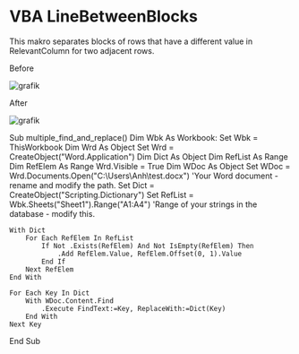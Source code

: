 # VBA LineBetweenBlocks
This makro separates blocks of rows that have a different value in RelevantColumn for two adjacent rows. 

Before

![grafik](https://user-images.githubusercontent.com/78645935/118372721-4537f280-b5b3-11eb-9aa7-a5a30c253593.png)

After

![grafik](https://user-images.githubusercontent.com/78645935/118372753-67317500-b5b3-11eb-85e1-9db96fd2517a.png)



Sub multiple_find_and_replace()
    Dim Wbk As Workbook: Set Wbk = ThisWorkbook
    Dim Wrd As Object
    Set Wrd = CreateObject("Word.Application")
    Dim Dict As Object
    Dim RefList As Range
    Dim RefElem As Range
    Wrd.Visible = True
    Dim WDoc As Object
    Set WDoc = Wrd.Documents.Open("C:\Users\Anh\test.docx") 'Your Word document - rename and modify the path.
    Set Dict = CreateObject("Scripting.Dictionary")
    Set RefList = Wbk.Sheets("Sheet1").Range("A1:A4") 'Range of your strings in the database - modify this.

    With Dict
        For Each RefElem In RefList
            If Not .Exists(RefElem) And Not IsEmpty(RefElem) Then
                .Add RefElem.Value, RefElem.Offset(0, 1).Value
            End If
        Next RefElem
    End With

    For Each Key In Dict
        With WDoc.Content.Find
            .Execute FindText:=Key, ReplaceWith:=Dict(Key)
        End With
    Next Key
End Sub
